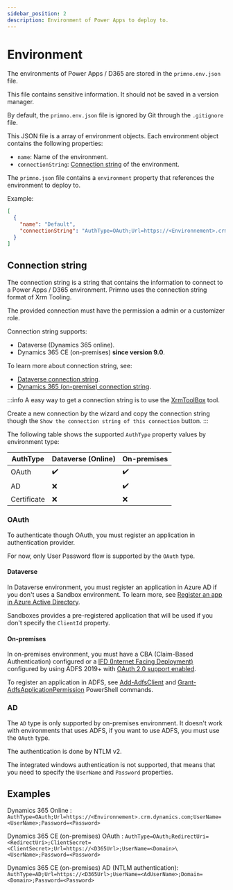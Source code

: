 ```yaml
---
sidebar_position: 2
description: Environment of Power Apps to deploy to.
---
```


# Environment

The environments of Power Apps / D365 are stored in the `primno.env.json` file.

This file contains sensitive information. It should not be saved in a version manager.

By default, the `primno.env.json` file is ignored by Git through the `.gitignore` file.

This JSON file is a array of environment objects. Each environment object contains the following properties:

- `name`: Name of the environment.
- `connectionString`: [Connection string](#connection-string) of the environment.

The `primno.json` file contains a `environment` property that references the environment to deploy to.

Example:

```json
[
  {
    "name": "Default",
    "connectionString": "AuthType=OAuth;Url=https://<Environnement>.crm.dynamics.com;UserName=<UserName>;Password=<Password>"
  }
]
```

## Connection string

The connection string is a string that contains the information to connect to a Power Apps / D365 environment.
Primno uses the connection string format of Xrm Tooling.

The provided connection must have the permission a admin or a customizer role.

Connection string supports:
- Dataverse (Dynamics 365 online).
- Dynamics 365 CE (on-premises) **since version 9.0**.

To learn more about connection string, see:
- [Dataverse connection string](https://learn.microsoft.com/en-us/power-apps/developer/data-platform/xrm-tooling/use-connection-strings-xrm-tooling-connect).
- [Dynamics 365 (on-premise) connection string](https://learn.microsoft.com/en-us/dynamics365/customerengagement/on-premises/developer/xrm-tooling/use-connection-strings-xrm-tooling-connect?view=op-9-1).

:::info
A easy way to get a connection string is to use the [XrmToolBox](https://www.xrmtoolbox.com/) tool.

Create a new connection by the wizard and copy the connection string though the `Show the connection string of this connection` button.
:::

The following table shows the supported `AuthType` property values by environment type:

| AuthType                           | Dataverse (Online) | On-premises        |
|------------------------------------|--------------------|--------------------|
| OAuth                              | :heavy_check_mark: | :heavy_check_mark: |
| AD                                 | :x:                | :heavy_check_mark: |
| Certificate                        | :x:                | :x:                |

### OAuth

To authenticate though OAuth, you must register an application in authentication provider.

For now, only User Password flow is supported by the `OAuth` type.

#### Dataverse

In Dataverse environment, you must register an application in Azure AD if you don't uses a Sandbox environment.
To learn more, see [Register an app in Azure Active Directory](https://learn.microsoft.com/en-us/azure/active-directory/develop/quickstart-register-app).

Sandboxes provides a pre-registered application that will be used if you don't specify the `ClientId` property.

#### On-premises

In on-premises environment, you must have a CBA (Claim-Based Authentication) configured or a [IFD (Internet Facing Deployment)](https://learn.microsoft.com/en-us/dynamics365/customerengagement/on-premises/deploy/configure-ifd-for-dynamics-365?view=op-9-1) configured by using ADFS 2019+ with [OAuth 2.0 support enabled](https://learn.microsoft.com/en-us/dynamics365/customerengagement/on-premises/deploy/update-deployment-configuration-settings?view=op-9-1#oauthclaimssettings).

To register an application in ADFS, see [Add-AdfsClient](https://learn.microsoft.com/en-us/powershell/module/adfs/add-adfsclient?view=windowsserver2022-ps) and [Grant-AdfsApplicationPermission](https://learn.microsoft.com/en-us/powershell/module/adfs/grant-adfsapplicationpermission?view=windowsserver2022-ps) PowerShell commands.

### AD

The `AD` type is only supported by on-premises environment. It doesn't work with environments that uses ADFS, if you want to use ADFS, you must use the `OAuth` type.

The authentication is done by NTLM v2.

The integrated windows authentication is not supported, that means that you need to specify the `UserName` and `Password` properties.

## Examples

Dynamics 365 Online : `AuthType=OAuth;Url=https://<Environnement>.crm.dynamics.com;UserName=<UserName>;Password=<Password>`

Dynamics 365 CE (on-premises) OAuth : `AuthType=OAuth;RedirectUri=<RedirectUri>;ClientSecret=<ClientSecret>;Url=https://<D365Url>;UserName=<Domain>\<UserName>;Password=<Password>`

Dynamics 365 CE (on-premises) AD (NTLM authentication): `AuthType=AD;Url=https://<D365Url>;UserName=<AdUserName>;Domain=<Domain>;Password=<Password>`